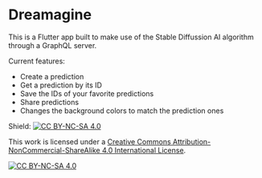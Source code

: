 # Dreamagine

This is a Flutter app built to make use of the Stable Diffussion AI algorithm through a GraphQL server. 

Current features:
* Create a prediction
* Get a prediction by its ID
* Save the IDs of your favorite predictions
* Share predictions
* Changes the background colors to match the prediction ones

Shield: [![CC BY-NC-SA 4.0][cc-by-nc-sa-shield]][cc-by-nc-sa]

This work is licensed under a
[Creative Commons Attribution-NonCommercial-ShareAlike 4.0 International 
License][cc-by-nc-sa].

[![CC BY-NC-SA 4.0][cc-by-nc-sa-image]][cc-by-nc-sa]

[cc-by-nc-sa]: http://creativecommons.org/licenses/by-nc-sa/4.0/
[cc-by-nc-sa-image]: https://licensebuttons.net/l/by-nc-sa/4.0/88x31.png
[cc-by-nc-sa-shield]: 
https://img.shields.io/badge/License-CC%20BY--NC--SA%204.0-lightgrey.svg
